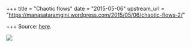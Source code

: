 +++
title = "Chaotic flows"
date = "2015-05-06"
upstream_url = "https://manasataramgini.wordpress.com/2015/05/06/chaotic-flows-2/"

+++
Source: [here](https://manasataramgini.wordpress.com/2015/05/06/chaotic-flows-2/).

[![](https://lh3.googleusercontent.com/-08os3I9siOk/VUmfgsK4SeI/AAAAAAAADSo/oK9257A8gJk/s800/Chaos02.jpg)](https://picasaweb.google.com/lh/photo/jjO7qv4jrtvHSAJWkLQqVtMTjNZETYmyPJy0liipFm0?feat=embedwebsite)
